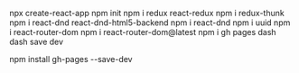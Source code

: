 npx create-react-app
npm init
npm i redux react-redux 
npm i redux-thunk 
npm i react-dnd react-dnd-html5-backend 
npm i react-dnd 
npm i uuid 
npm i react-router-dom 
npm i react-router-dom@latest
npm i gh pages dash dash save dev

npm install gh-pages --save-dev
